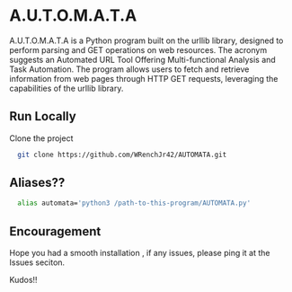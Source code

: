 
# A.U.T.O.M.A.T.A

A.U.T.O.M.A.T.A is a Python program built on the urllib library, designed to perform parsing and GET operations on web resources. The acronym suggests an Automated URL Tool Offering Multi-functional Analysis and Task Automation. The program allows users to fetch and retrieve information from web pages through HTTP GET requests, leveraging the capabilities of the urllib library.


## Run Locally

Clone the project

```bash
  git clone https://github.com/WRenchJr42/AUTOMATA.git
```




## Aliases??

```bash
  alias automata='python3 /path-to-this-program/AUTOMATA.py'

```
    
## Encouragement

Hope you had a smooth installation , if any issues, please ping it  at the Issues seciton.

Kudos!!



